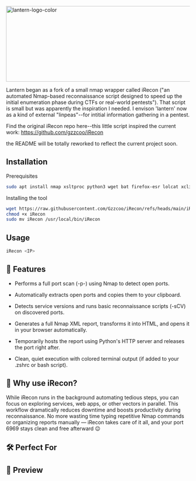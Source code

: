 <img width="687" height="207" alt="lantern-logo-color" src="https://github.com/user-attachments/assets/c7d56e1d-e62a-490a-b19b-6cc3e1e87ecb" />


Lantern began as a fork of a small nmap wrapper called iRecon ("an automated Nmap-based reconnaissance script designed to speed up the initial enumeration phase during CTFs or real-world pentests"). That script is small but was apparently the inspiration I needed. I envison 'lantern' now as a kind of external "linpeas"--for intitial information gathering in a pentest.

Find the original iRecon repo here--this little script inspired the current work: https://github.com/gzzcoo/iRecon

the README will be totally reworked to reflect the current project soon.

## Installation
Prerequisites
```bash
sudo apt install nmap xsltproc python3 wget bat firefox-esr lolcat xclip -y
```
Installing the tool
```bash
wget https://raw.githubusercontent.com/Gzzcoo/iRecon/refs/heads/main/iRecon
chmod +x iRecon
sudo mv iRecon /usr/local/bin/iRecon
```

## Usage
```bash
iRecon <IP>
```

## 🚀 Features

  - Performs a full port scan (-p-) using Nmap to detect open ports.

  - Automatically extracts open ports and copies them to your clipboard.

  - Detects service versions and runs basic reconnaissance scripts (-sCV) on discovered ports.

  - Generates a full Nmap XML report, transforms it into HTML, and opens it in your browser automatically.

  - Temporarily hosts the report using Python's HTTP server and releases the port right after.

  - Clean, quiet execution with colored terminal output (if added to your .zshrc or bash script).

## 📌 Why use iRecon?

While iRecon runs in the background automating tedious steps, you can focus on exploring services, web apps, or other vectors in parallel. This workflow dramatically reduces downtime and boosts productivity during reconnaissance.
No more wasting time typing repetitive Nmap commands or organizing reports manually — iRecon takes care of it all, and your port 6969 stays clean and free afterward 😉

## 🛠️ Perfect For

 
## 📸 Preview

